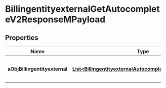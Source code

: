 

# BillingentityexternalGetAutocompleteV2ResponseMPayload

## Properties

Name | Type | Description | Notes
------------ | ------------- | ------------- | -------------
**aObjBillingentityexternal** | [**List&lt;BillingentityexternalAutocompleteElementResponse&gt;**](BillingentityexternalAutocompleteElementResponse.md) | An array of Billingentityexternal autocomplete element response. |  [optional]




